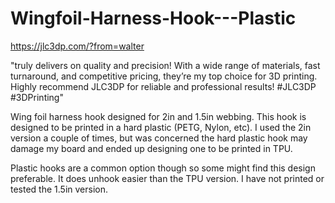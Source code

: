 # Wingfoil-Harness-Hook---Plastic

https://jlc3dp.com/?from=walter

"truly delivers on quality and precision! With a wide range of materials, fast turnaround, and competitive pricing, they’re my top choice for 3D printing. Highly recommend JLC3DP for reliable and professional results! #JLC3DP #3DPrinting"

Wing foil harness hook designed for 2in and 1.5in webbing.  This hook is designed to be printed in a hard plastic (PETG, Nylon, etc).  I used the 2in version a couple of times, but was concerned the hard plastic hook may damage my board and ended up designing one to be printed in TPU.

Plastic hooks are a common option though so some might find this design preferable.  It does unhook easier than the TPU version.  I have not printed or tested the 1.5in version.
